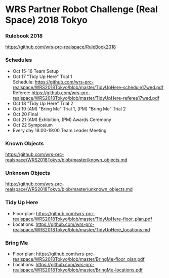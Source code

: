# WRS Partner Robot Challenge (Real Space) 2018 Tokyo

### Rulebook 2018  
https://github.com/wrs-prc-realspace/RuleBook2018

### Schedules  
* Oct 15-16 Team Setup
* Oct 17 "Tidy Up Here" Trial 1  
Schedule: https://github.com/wrs-prc-realspace/WRS2018Tokyo/blob/master/TidyUpHere-schedule17wed.pdf  
Referee: https://github.com/wrs-prc-realspace/WRS2018Tokyo/blob/master/TidyUpHere-referee17wed.pdf  
* Oct 18 "Tidy Up Here" Trial 2
* Oct 19 (AM) "Bring Me" Trial 1, (PM) "Bring Me" Trial 2
* Oct 20 Final
* Oct 21 (AM) Exhibition, (PM) Awards Ceremony
* Oct 22 Symposium
* Every day 18:00-19:00 Team Leader Meeting

### Known Objects  
https://github.com/wrs-prc-realspace/WRS2018Tokyo/blob/master/known_objects.md

### Unknown Objects  
https://github.com/wrs-prc-realspace/WRS2018Tokyo/blob/master/unknown_objects.md

### Tidy Up Here
* Floor plan: https://github.com/wrs-prc-realspace/WRS2018Tokyo/blob/master/TidyUpHere-floor_plan.pdf
* Locations: https://github.com/wrs-prc-realspace/WRS2018Tokyo/blob/master/TidyUpHere_locations.md

### Bring Me
* Floor plan: https://github.com/wrs-prc-realspace/WRS2018Tokyo/blob/master/BringMe-floor_plan.pdf
* Locations: https://github.com/wrs-prc-realspace/WRS2018Tokyo/blob/master/BringMe-locations.pdf
